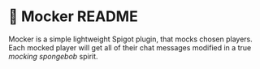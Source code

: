 🤡 Mocker README
====

Mocker is a simple lightweight Spigot plugin, that mocks chosen players.<br>
Each mocked player will get all of their chat messages modified in a true *mocking spongebob* spirit.<br>

